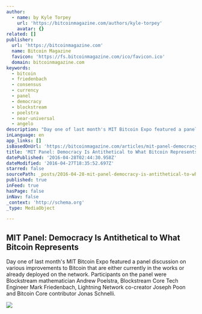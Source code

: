 ```yaml
---
author:
  - name: by Kyle Torpey
    url: 'https://bitcoinmagazine.com/authors/kyle-torpey'
    avatar: {}
related: []
publisher:
  url: 'https://bitcoinmagazine.com'
  name: Bitcoin Magazine
  favicon: 'https://fs.bitcoinmagazine.com/ico/favicon.ico'
  domain: bitcoinmagazine.com
keywords:
  - bitcoin
  - friedenbach
  - consensus
  - currency
  - panel
  - democracy
  - blockstream
  - poelstra
  - near-universal
  - angelo
description: "Day one of last month's MIT Bitcoin Expo featured a panel discussion on various improvements to Bitcoin that are either currently in the works or already deployed on the network. Participants on the panel were Blockstream mathematician Andrew Poelstra, Blockstream Core Tech Engineer Mark Friedenbach, Lightning Network co-creator Joseph Poon and Bitcoin Core contributor Jonas Schnelli."
inLanguage: en
app_links: []
isBasedOnUrl: 'https://bitcoinmagazine.com/articles/mit-panel-democracy-is-antithetical-to-what-bitcoin-represents-1461771081'
title: 'MIT Panel: Democracy Is Antithetical to What Bitcoin Represents'
datePublished: '2016-04-28T02:44:30.958Z'
dateModified: '2016-04-27T18:35:52.697Z'
starred: false
sourcePath: _posts/2016-04-28-mit-panel-democracy-is-antithetical-to-what-bitcoin-represe.md
published: true
inFeed: true
hasPage: false
inNav: false
_context: 'http://schema.org'
_type: MediaObject

---
```

<article style=""><h1>MIT Panel: Democracy Is Antithetical to What Bitcoin Represents</h1><p>Day one of last month's MIT Bitcoin Expo featured a panel discussion on various improvements to Bitcoin that are either currently in the works or already deployed on the network. Participants on the panel were Blockstream mathematician Andrew Poelstra, Blockstream Core Tech Engineer Mark Friedenbach, Lightning Network co-creator Joseph Poon and Bitcoin Core contributor Jonas Schnelli.</p><img src="https://fs.bitcoinmagazine.com/img/articles/mit-panel-democracy-is-antithetical-to-what-bitcoin-represents.jpg" /></article>